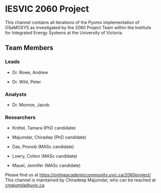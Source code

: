 # IESVIC 2060 Project
This channel contains all iterations of the Pyomo implementation of OSeMOSYS as investigated by the 2060 Project Team within the Institute for Integrated Energy Systems at the University of Victoria. 

## Team Members

### Leads

* Dr. Rowe, Andrew

* Dr. Wild, Peter

### Analysts

* Dr. Monroe, Jacob

### Researchers

* Knittel, Tamara (PhD candidate)

* Majumdar, Chiradep (PhD candidate)

* Das, Pronob (MASc candidate)

* Lowry, Colton (MASc candidate)

* Mauel, Jennifer (MASc candidate)

Please find us at https://onlineacademiccommunity.uvic.ca/2060project/
This channel is maintained by Chiradeep Majumdar, who can be reached at cmajumda@uvic.ca
